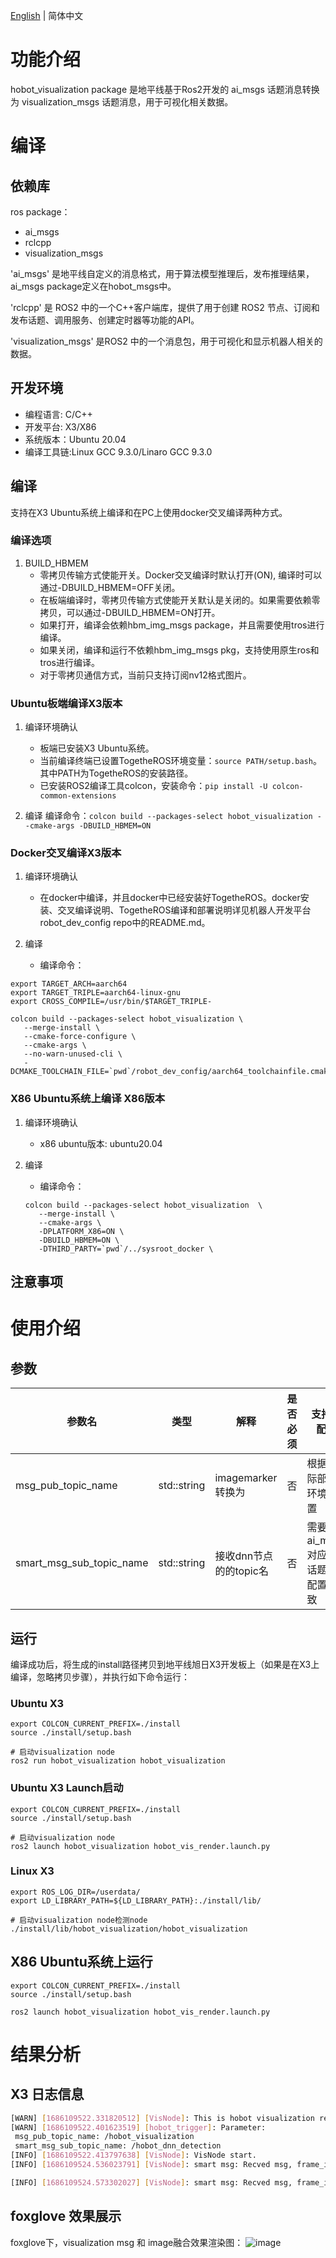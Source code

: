 [English](./README.md) | 简体中文

# 功能介绍

hobot_visualization package 是地平线基于Ros2开发的 ai_msgs 话题消息转换为 visualization_msgs 话题消息，用于可视化相关数据。


# 编译

## 依赖库

ros package：

- ai_msgs
- rclcpp
- visualization_msgs

'ai_msgs' 是地平线自定义的消息格式，用于算法模型推理后，发布推理结果，ai_msgs package定义在hobot_msgs中。

'rclcpp' 是 ROS2 中的一个C++客户端库，提供了用于创建 ROS2 节点、订阅和发布话题、调用服务、创建定时器等功能的API。

'visualization_msgs' 是ROS2 中的一个消息包，用于可视化和显示机器人相关的数据。

## 开发环境

- 编程语言: C/C++
- 开发平台: X3/X86
- 系统版本：Ubuntu 20.04
- 编译工具链:Linux GCC 9.3.0/Linaro GCC 9.3.0

## 编译

 支持在X3 Ubuntu系统上编译和在PC上使用docker交叉编译两种方式。

### 编译选项

1. BUILD_HBMEM
   - 零拷贝传输方式使能开关。Docker交叉编译时默认打开(ON), 编译时可以通过-DBUILD_HBMEM=OFF关闭。
   - 在板端编译时，零拷贝传输方式使能开关默认是关闭的。如果需要依赖零拷贝，可以通过-DBUILD_HBMEM=ON打开。
   - 如果打开，编译会依赖hbm_img_msgs package，并且需要使用tros进行编译。
   - 如果关闭，编译和运行不依赖hbm_img_msgs pkg，支持使用原生ros和tros进行编译。
   - 对于零拷贝通信方式，当前只支持订阅nv12格式图片。

### Ubuntu板端编译X3版本

1. 编译环境确认
   - 板端已安装X3 Ubuntu系统。
   - 当前编译终端已设置TogetheROS环境变量：`source PATH/setup.bash`。其中PATH为TogetheROS的安装路径。
   - 已安装ROS2编译工具colcon，安装命令：`pip install -U colcon-common-extensions`

2. 编译
 编译命令：`colcon build --packages-select hobot_visualization --cmake-args -DBUILD_HBMEM=ON`


### Docker交叉编译X3版本

1. 编译环境确认

   - 在docker中编译，并且docker中已经安装好TogetheROS。docker安装、交叉编译说明、TogetheROS编译和部署说明详见机器人开发平台 robot_dev_config repo中的README.md。

2. 编译

   - 编译命令：

```shell
export TARGET_ARCH=aarch64
export TARGET_TRIPLE=aarch64-linux-gnu
export CROSS_COMPILE=/usr/bin/$TARGET_TRIPLE-

colcon build --packages-select hobot_visualization \
   --merge-install \
   --cmake-force-configure \
   --cmake-args \
   --no-warn-unused-cli \
   -DCMAKE_TOOLCHAIN_FILE=`pwd`/robot_dev_config/aarch64_toolchainfile.cmake
```

### X86 Ubuntu系统上编译 X86版本

1. 编译环境确认

   - x86 ubuntu版本: ubuntu20.04

2. 编译

   - 编译命令：

   ```shell
   colcon build --packages-select hobot_visualization  \
      --merge-install \
      --cmake-args \
      -DPLATFORM_X86=ON \
      -DBUILD_HBMEM=ON \
      -DTHIRD_PARTY=`pwd`/../sysroot_docker \
   ```

## 注意事项

# 使用介绍

## 参数

| 参数名                 | 类型        | 解释                                        | 是否必须 | 支持的配置           | 默认值                        |
| ---------------------- | ----------- | ------------------------------------------- | -------- | -------------------- | ----------------------------- |
| msg_pub_topic_name  | std::string | imagemarker转换为 | 否      | 根据实际部署环境配置 | /hobot_visualization |
| smart_msg_sub_topic_name  | std::string | 接收dnn节点的的topic名 | 否      | 需要与 ai_msgs 对应的话题名配置一致 | /hobot_dnn_detection |

## 运行

编译成功后，将生成的install路径拷贝到地平线旭日X3开发板上（如果是在X3上编译，忽略拷贝步骤），并执行如下命令运行：


### **Ubuntu X3**

```shell
export COLCON_CURRENT_PREFIX=./install
source ./install/setup.bash

# 启动visualization node
ros2 run hobot_visualization hobot_visualization

```

### **Ubuntu X3 Launch启动**

```shell
export COLCON_CURRENT_PREFIX=./install
source ./install/setup.bash

# 启动visualization node
ros2 launch hobot_visualization hobot_vis_render.launch.py
```

### **Linux X3**

```shell
export ROS_LOG_DIR=/userdata/
export LD_LIBRARY_PATH=${LD_LIBRARY_PATH}:./install/lib/

# 启动visualization node检测node
./install/lib/hobot_visualization/hobot_visualization
```

## X86 Ubuntu系统上运行

```shell
export COLCON_CURRENT_PREFIX=./install
source ./install/setup.bash

ros2 launch hobot_visualization hobot_vis_render.launch.py
```


# 结果分析

## X3 日志信息

```bash
[WARN] [1686109522.331820512] [VisNode]: This is hobot visualization render node!
[WARN] [1686109522.401623519] [hobot_trigger]: Parameter:
 msg_pub_topic_name: /hobot_visualization
 smart_msg_sub_topic_name: /hobot_dnn_detection
[INFO] [1686109522.413797638] [VisNode]: VisNode start.
[INFO] [1686109524.536023791] [VisNode]: smart msg: Recved msg, frame_id: 2233, stamp: 1686109524_471390976, targets size: 1 has roi num: 1 has capture num: 0, roi type: surfboard, roi x1: 1, roi y1: 70, roi x2: 264, roi y2: 215, has attr num: 0

[INFO] [1686109524.573302027] [VisNode]: smart msg: Recved msg, frame_id: 2234, stamp: 1686109524_505037056, targets size: 1 has roi num: 1 has capture num: 0, roi type: surfboard, roi x1: 1, roi y1: 68, roi x2: 264, roi y2: 218, has attr num: 0
```

## foxglove 效果展示
foxglove下，visualization msg 和 image融合效果渲染图：
![image](./render/visualization_render.png)
